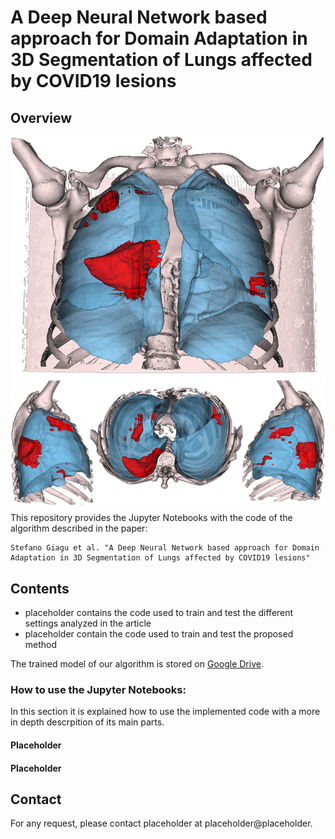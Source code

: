 # A Deep Neural Network based approach for Domain Adaptation in 3D Segmentation of Lungs affected by COVID19 lesions
## Overview

<div align="center">
  <img src="./resources/main_img.png" width="800">
</div>
This repository provides the Jupyter Notebooks with the code of the algorithm described in the paper:

```
Stefano Giagu et al. "A Deep Neural Network based approach for Domain Adaptation in 3D Segmentation of Lungs affected by COVID19 lesions"
```

## Contents
- placeholder contains the code used to train and test the different settings analyzed in the article
- placeholder contain the code used to train and test the proposed method

The trained model of our algorithm is stored on [Google Drive](https://drive.google.com/).

### How to use the Jupyter Notebooks:
In this section it is explained how to use the implemented code with a more in depth descrpition of its main parts.

#### Placeholder

#### Placeholder

## Contact

For any request, please contact placeholder at placeholder@placeholder.
